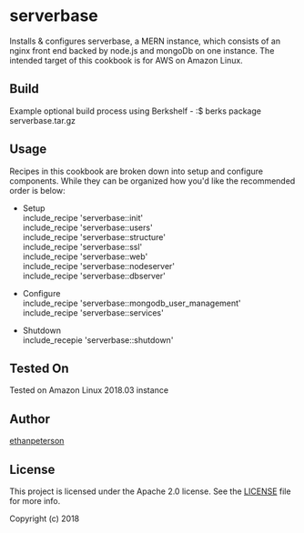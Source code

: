 # serverbase

Installs & configures serverbase, a MERN instance, which consists of an nginx front end backed by node.js and mongoDb on one instance. The intended target of this cookbook is for AWS on Amazon Linux.

## Build

Example optional build process using Berkshelf - :$ berks package serverbase.tar.gz

## Usage

Recipes in this cookbook are broken down into setup and configure components. While they can be organized how you'd like the recommended order is below:

- Setup  
include_recipe 'serverbase::init'  
include_recipe 'serverbase::users'  
include_recipe 'serverbase::structure'  
include_recipe 'serverbase::ssl'  
include_recipe 'serverbase::web'  
include_recipe 'serverbase::nodeserver'  
include_recipe 'serverbase::dbserver'  

- Configure  
include_recipe 'serverbase::mongodb_user_management'  
include_recipe 'serverbase::services'  

- Shutdown  
include_recepie 'serverbase::shutdown'  

## Tested On

Tested on Amazon Linux 2018.03 instance

## Author

[ethanpeterson](https://github.com/ethanpeterson)

## License

This project is licensed under the Apache 2.0 license. See the [LICENSE](LICENSE.md) file for more info.

Copyright (c) 2018